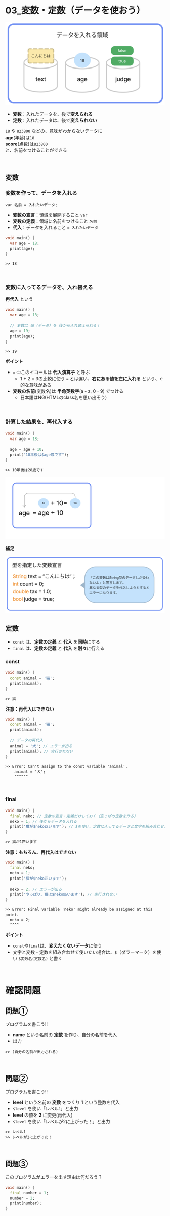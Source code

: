 # **03_変数・定数（データを使おう）**

![変数](img/03_var1-1.png)


- **変数**：入れたデータを、後で**変えられる**  
- **定数**：入れたデータは、後で**変えられない**

`18` や `823800` などの、意味がわからないデータに  
**age**(年齢)は`18`  
**score**(点数)は`823800`  
と、名前をつけることができる

<br>

## **変数**

### **変数を作って、データを入れる**

`var 名前 = 入れたいデータ;`  

- **変数の宣言**：領域を展開すること `var`
- **変数の定義**：領域に名前をつけること `名前`
- **代入**：データを入れること `= 入れたいデータ`

```dart
void main() {
  var age = 18;
  print(age);
}
```

```
>> 18
```
<br>

### **変数に入ってるデータを、入れ替える**

**再代入** という

```dart
void main() {
  var age = 18;

  // 変数は 値（データ）を 後から入れ替えられる！
  age = 19;
  print(age);
}
```

```
>> 19
```

**ポイント**  
- `=` ⇦このイコールは **代入演算子** と呼ぶ
  - 1 + 2 = 3の比較に使う `=` とは違い、**右にある値を左に入れる** という、←的な意味がある
- **変数の名前**(変数名)は **半角英数字**(a - z, 0 - 9) でつける
  - 日本語はNG(HTMLのclass名を思い出そう)

<br>

### **計算した結果を、再代入する**

```dart
void main() {
  var age = 18;

  age = age + 10;
  print("10年後は$age歳です");
}
```

```
>> 10年後は28歳です
```

![変数](img/03_var1-2.png)

**補足**

![変数](img/03_var1-3.png)


## **定数**

- `const` は、**定数の定義** と **代入** を**同時**にする
- `final` は、**定数の定義** と **代入** を**別々**に行える

### **const**

```dart
void main() {
  const animal = '猫';
  print(animal);
}
```

```
>> 猫
```

**注意：再代入はできない**


```dart
void main() {
  const animal = '猫';
  print(animal);

  // データの再代入
  animal = '犬'; // エラーが出る
  print(animal); // 実行されない
}
```

```
>> Error: Can't assign to the const variable 'animal'.
    animal = '犬';
    ^^^^^^
```

<br>

### **final**

```dart
void main() {
  final neko; // 定数の宣言・定義だけしておく（空っぽの定数を作る）
  neko = 1; // 後からデータを入れる
  print('猫が$neko匹います'); // $を使い、定数に入ってるデータと文字を組み合わせ出力
}
```

```
>> 猫が1匹います
```
**注意：もちろん、再代入はできない**
```dart
void main() {
  final neko;
  neko = 1;
  print('猫が$neko匹います');

  neko = 2; // エラーが出る
  print('やっぱり、猫は$neko匹います'); // 実行されない
}
```
```
>> Error: Final variable 'neko' might already be assigned at this point.
  neko = 2;
  ^^^^
```

**ポイント**
- `const`や`final`は、**変えたくないデータ**に使う
- 文字と変数・定数を組み合わせて使いたい場合は、`$`（ダラーマーク）を使い `$変数名(定数名)` と書く


<br>

# **確認問題**

## **問題①**
プログラムを書こう!!
- **name** という名前の **定数** を作り、自分の名前を代入
- 出力
```
>> (自分の名前が出力される)
```
<br>

## **問題②**
プログラムを書こう!!
- **level** という名前の **変数** をつくり **1** という整数を代入
- `$level` を使い「レベル1」と出力
- **level** の値を **2** に変更(再代入)
- `$level` を使い「レベルが2に上がった！」と出力
```
>> レベル1
>> レベルが2に上がった！
```
<br>

## **問題③**

このプログラムがエラーを出す理由は何だろう？

```dart
void main() {
  final number = 1;
  number = 2;
  print(number);
}
```
